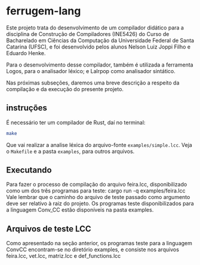 # ferrugem-lang

Este projeto trata do desenvolvimento de um compilador didático para a disciplina de Construção de Compiladores (INE5426) do Curso de Bacharelado em Ciências da Computação da Universidade Federal de Santa Catarina (UFSC), e foi desenvolvido pelos alunos Nelson Luiz Joppi Filho e Eduardo Henke.

Para o desenvolvimento desse compilador, também é utilizada a ferramenta Logos, para o analisador léxico; e Lalrpop como analisador sintático.

Nas próximas subseções, daremos uma breve descrição a respeito da compilação e da execução do presente projeto.

## instruções

É necessário ter um compilador de Rust, daí no terminal:

```bash
make
```

Que vai realizar a analise léxica do arquivo-fonte `examples/simple.lcc`.
Veja o `Makefile` e a pasta `examples`, para outros arquivos.

## Executando

Para fazer o processo de compilação do arquivo feira.lcc, disponibilizado como um dos três programas para teste: cargo run -q examples/feira.lcc
Vale lembrar que o caminho do arquivo de teste passado como argumento deve ser relativo à raiz do projeto. Os programas teste disponibilizados para a linguagem Conv_CC estão disponíveis na pasta examples.

## Arquivos de teste LCC

Como apresentado na seção anterior, os programas teste para a linguagem ConvCC encontram-se no diretório examples, e consiste nos arquivos feira.lcc, vet.lcc, matriz.lcc e def_functions.lcc